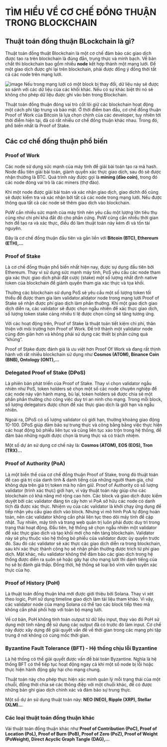 # TÌM HIỂU VỀ CƠ CHẾ ĐỒNG THUẬN TRONG BLOCKCHAIN
## Thuật toán đồng thuận BLockchain là gì?
Thuật toán đồng thuật Blockchain là một cơ chế đảm bảo các giao dịch được tao ra trên blockchain là đúng đắn,
trung thực và minh bạch. Về bản chất thì blockchain bao gồm nhiều **node** kết hợp thành một mạng lưới.
Để một giao dịch được ghi lại trên blockchain, phải được đồng ý đồng thời tất cả các node trên mạng lưới.

![image](https://user-images.githubusercontent.com/93604596/216811952-4be77db5-206d-4943-b0b0-2d41eca30379.png)
Nếu trong mạng lưới có một block bị thay đổi, dữ liệu này sẽ được so sánh với các dữ liệu của các khối khác.
Nếu có sự khác biệt thì nó sẽ không cho phép dữ liệu được ghi vào bên trong Blockchain. 

Thuật toán đồng thuận đóng vai trò cốt lõi giữ các blockchain hoạt động một cách phi tập trung và bảo mật.
Ở thời điểm ban đầu, cơ chế đồng thuận Proof of Work của Bitcoin là lựa chọn chính của các developer, tuy nhiên tới thời điểm hiện tại, đã có rất nhiều cơ chế đồng thuận khác nhau. Trong đó, phổ biến nhất là Proof of Stake.

## Các cơ chế đồng thuận phổ biến
### Proof of Work 
Các node sử dụng sức mạnh của máy tính để giải bài toán tạo ra mã hash. Node đầu tiên giải bài toán, giành quyền xác thực giao dịch, sau đó sẽ được nhận thưởng là BTC. 
Quá trình này được gọi là **mining (đào coin)**, trong đó các node đóng vai trò là các miners (thợ đào).

Khi một node được giải bài toán và xác nhận giao dịch, giao dichh đố cũng sẽ được kiểm tra và xác nhận bởi tất cả các node trong mạng lưới. 
Nếu được thông qua tất cả các node sẽ thêm giao dịch vào blockchain.

PoW cần nhiều sức mạnh của máy tính nên yêu cầu một lượng lớn tiêu thụ cũng như chi phí khá đắt đỏ cho phần cứng. PoW cũng cần nhiều thời gian hơn để tạo ra và xác thực, điều đó làm thuật toán này kém đi và tốn tài nguyên.

Đây là cơ chế đồng thuận đầu tiên và gắn liền với **Bitcoin (BTC), Ethereum (ETH),...**

### Proof of Stake 
Là cơ chế đồng thuận phổ biến nhất hiện nay, được sự dụng đầu tiên bởi Ethereum. Thay vì sử dụng sức mạnh máy tính, PoS yêu cầu các node tham gia xác thực giao dịch phải đặt cược (stake) một số lượng nhất định native token của blockchain để giành quyền tham gia xác thực và tọa khối.

Thường các blockchain sử dụng PoS sẽ yêu cầu một số lượng token tối thiểu để được tham gia làm validator.alidator node trong mạng lưới Proof of Stake sẽ nhận được phí giao dịch làm phần thưởng. Khi một giao dịch giao dịch diễn ra, các validator sẽ được chọn ngẫu nhiên để xác thực giao dịch, số lượng token stake càng nhiều tỉ lệ được chọn cũng sẽ tăng tương ứng.

Với các hoạt động trên, Proof of Stake là thuật toán tiết kiệm chi phí, thân thiện với môi trường hơn Proof of Work. Để trở thành một validator node cũng đơn giản hơn và không phải sử dụng các thiết bị phần cứng quá “khủng”.

Proof of Stake được đánh giá là ưu việt hơn Proof Of Work và đang rất thịnh hành với rất nhiều blockchain sử dụng như **Cosmos (ATOM), Binance Coin (BNB), Ontology (ONT),...**

### Delegated Proof of Stake (DPoS)
Là phiên bản phát triển của Proof of Stake. Thay vì chọn validator ngẫu nhiên như PoS, token holders sẽ chọn một số các node chuyên nghiệp để các node này vận hành mạng, bù lại, token holders sẽ được chia sẻ một phần phần thưởng cho công việc duy trì an ninh cho mạng. Trong mỗi block, số lượng delegators được chọn để xác thực giao dịch là giới hạn và ngẫu nhiên.

Ngoài ra, DPoS có số lượng validator có giới hạn, thường khoảng giao động 10-100. DPoS giúp đảm bảo sự trung thực và công bằng bằng việc thực hiện các hoạt động bỏ phiếu liên tục và cũng liên tục xáo trộn trong hệ thống, để đảm bảo những người được chọn là trung thực và có trách nhiệm.

Một số dự án sử dụng cơ chế này là: **Cosmos (ATOM), EOS (EOS), Tron (TRX)...**
### Proof of Authority (PoA)
Là một biến thể của cơ chế đồng thuận Proof of Stake, trong đó thuật toán đề cao giá trị của danh tính & danh tiếng của những người tham gia, chứ không dựa trên giá trị token mà họ nắm giữ.
Proof of Authority có số lượng validator (trình xác thực) giới hạn, vì vậy thuật toán này giúp cho các blockchain có khả năng mở rộng cao hơn. Các block và giao dịch được kiểm duyệt bởi các validator đáng tin cậy hơn vì PoA sở hữu các node có danh tích đã được xác thực.
Nhiệm vụ của các validator là khởi chạy ứng dụng để tiếp nhận yêu cầu giao dịch vào block. Nhưng vì mô hình PoA tự động hoàn toàn, nên các validator không cần phải liên tục theo dõi máy tính để cập nhật. Tuy nhiên, máy tính và trang web quản trị luôn phải được duy trì trong trạng thái hoạt động.
Đầu tiên, hệ thống sẽ chọn ngẫu nhiên một validator để xác thực giao dịch và tạo khối mới cho nền tảng blockchain. Validator này sẽ phụ thuộc vào hệ thống bỏ phiếu của validator được ủy quyền trước đó.
Sau đó các validator sẽ xác thực các giao dịch diễn ra trong blockchain, sau khi xác thực thành công họ sẽ nhận phần thưởng được trích từ phí giao dịch.
Mặt khác, nếu validator không thể đảm bảo các giao dịch trong hệ thống được diễn ra suôn sẻ hoặc gây hại cho mạng lưới thì danh tiếng của họ sẽ bị đánh giá thấp. Đồng thời, hệ thống sẽ loại bỏ vĩnh viễn quyền xác thực của họ.

### Proof of History (PoH)
Là thuật toán đồng thuận khá mới được giới thiệu bởi Solana. Thay vì xét theo logic, PoH sử dụng timeline giao dịch làm tài liệu tham khảo. Vì vậy, các validator node của mạng Solana có thể tạo các block tiếp theo mà không cần phải phối hợp với toàn bộ mạng lưới. 

Về cơ bản, PoH không tính toán output từ dữ liệu input, thay vào đó PoH sử dụng một tính năng để sử dụng các output đã có trước đó làm input. Cơ chế này được xây dựng để giải quyết vấn đề về thời gian trong các mạng phi tập trung ở nơi không có cùng mốc thời gian.

### Byzantine Fault Tolerance (BFT) - Hệ thống chịu lỗi Byzantine
Là hệ thống có thể giải quyết được vấn đề bài toán Byzantine. Nghĩa là hệ thống BFT có thể tiếp tục hoạt động ngay cả khi một số node bị lỗi hoặc thực hiện hành động gây hại cho mạng chung.

Thuật toán này cho phép thực hiện xác minh quản lý mỗi trạng thái của một chuỗi, đồng thời chia sẻ các thông điệp với một chuỗi khác, để có được những bản ghi giao dịch chính xác và đảm bảo sự trung thực.

Một số dự án sử dụng thuật toán này: **NEO (NEO), Ripple (XRP), Stellar (XLM)...**

### Các loại thuật toán đồng thuận khác
Vài thuật toán đồng thuận khác như **Proof of Contribution (PoC), Proof of Location (PoL), Proof of Burn (PoB), Proof of Zero (PoZ), Proof of Weight (PoWeight), Direct Acyclic Graph Tangle (DAG),...**


